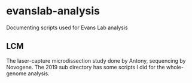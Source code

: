 # evanslab-analysis
Documenting scripts used for Evans Lab analysis

## LCM
The laser-capture microdissection study done by Antony, sequencing by Novogene.
The 2019 sub directory has some scripts I did for the whole-genome analysis.
